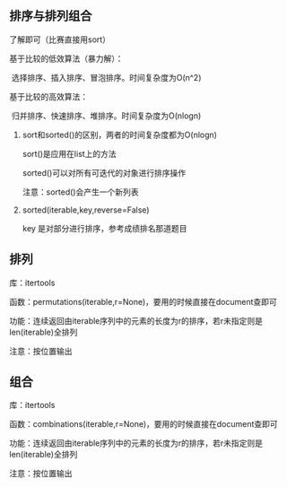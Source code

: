 ## 排序与排列组合

了解即可（比赛直接用sort）

基于比较的低效算法（暴力解）：

​	选择排序、插入排序、冒泡排序。时间复杂度为O(n^2)

基于比较的高效算法：

​	归并排序、快速排序、堆排序。时间复杂度为O(nlogn)



1. sort和sorted()的区别，两者的时间复杂度都为O(nlogn)

   sort()是应用在list上的方法

   sorted()可以对所有可迭代的对象进行排序操作

   注意：sorted()会产生一个新列表

2. sorted(iterable,key,reverse=False)

   key 是对部分进行排序，参考成绩排名那道题目

   

## 排列

库：itertools

函数：permutations(iterable,r=None)，要用的时候直接在document查即可

功能：连续返回由iterable序列中的元素的长度为r的排序，若r未指定则是len(iterable)全排列

注意：按位置输出

## 组合

库：itertools

函数：combinations(iterable,r=None)，要用的时候直接在document查即可

功能：连续返回由iterable序列中的元素的长度为r的排序，若r未指定则是len(iterable)全排列

注意：按位置输出